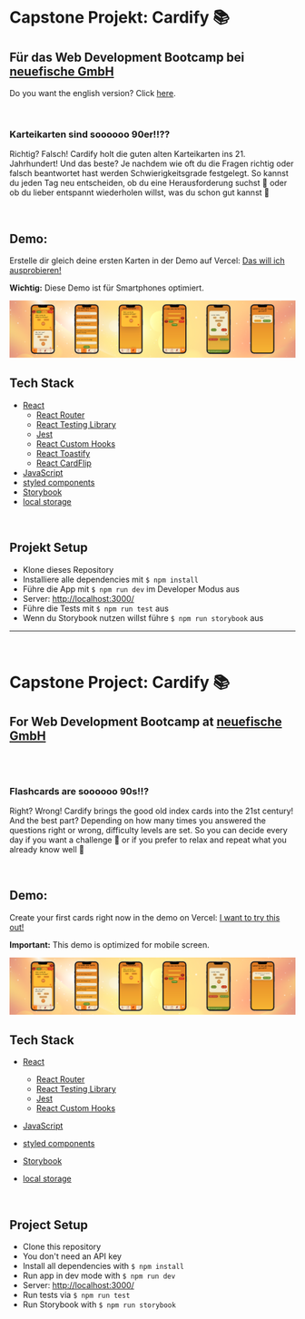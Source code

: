 # Capstone Projekt: Cardify 📚

## Für das Web Development Bootcamp bei [neuefische GmbH](https://www.neuefische.de/weiterbildung/web-development)

Do you want the english version? Click [here](#englishVersion).

<img src="./src/images/Banner.png" alt="" />

### Karteikarten sind soooooo 90er!!??

Richtig? Falsch! Cardify holt die guten alten Karteikarten ins 21. Jahrhundert! Und das beste? Je nachdem wie oft du die Fragen richtig oder falsch beantwortet hast werden Schwierigkeitsgrade festgelegt. So kannst du jeden Tag neu entscheiden, ob du eine Herausforderung suchst 💪 oder ob du lieber entspannt wiederholen willst, was du schon gut kannst 🧘

<br />

## Demo:

Erstelle dir gleich deine ersten Karten in der Demo auf Vercel: [Das will ich ausprobieren!](https://capstone-project-cardify.vercel.app/)

**Wichtig:** Diese Demo ist für Smartphones optimiert.

<img src="./src/images/Banner2.png" />

<br />

## Tech Stack

- [React](https://reactjs.org/)
  - [React Router](https://reactrouter.com/)
  - [React Testing Library](https://testing-library.com/docs/react-testing-library/intro/)
  - [Jest](https://jestjs.io/)
  - [React Custom Hooks](https://reactjs.org/docs/hooks-custom.html)
  - [React Toastify](https://fkhadra.github.io/react-toastify/introduction)
  - [React CardFlip](https://www.npmjs.com/package/react-card-flip)
- [JavaScript](https://developer.mozilla.org/en-US/docs/Web/JavaScript)
- [styled components](https://styled-components.com/)
- [Storybook](https://storybook.js.org/)
- [local storage](https://developer.mozilla.org/en-US/docs/Web/API/Window/localStorage)

<br/>

## Projekt Setup

- Klone dieses Repository
- Installiere alle dependencies mit `$ npm install`
- Führe die App mit `$ npm run dev` im Developer Modus aus
- Server: [http://localhost:3000/](http://localhost:3000/)
- Führe die Tests mit `$ npm run test` aus
- Wenn du Storybook nutzen willst führe `$ npm run storybook` aus

---

<br />

<h1 id="englishVersion"> Capstone Project: Cardify 📚 </h1>

## For Web Development Bootcamp at [neuefische GmbH](https://www.neuefische.de/weiterbildung/web-development)

<br />

<img src="./src/images/Banner.png" alt="" />

### Flashcards are soooooo 90s!!?

Right? Wrong! Cardify brings the good old index cards into the 21st century! And the best part? Depending on how many times you answered the questions right or wrong, difficulty levels are set. So you can decide every day if you want a challenge 💪 or if you prefer to relax and repeat what you already know well 🧘

<br />

## Demo:

Create your first cards right now in the demo on Vercel: [I want to try this out!](https://capstone-project-cardify.vercel.app/)

**Important:** This demo is optimized for mobile screen.

<img src="./src/images/Banner2.png" />

<br />

## Tech Stack

- [React](https://reactjs.org/)

  - [React Router](https://reactrouter.com/)
  - [React Testing Library](https://testing-library.com/docs/react-testing-library/intro/)
  - [Jest](https://jestjs.io/)
  - [React Custom Hooks](https://reactjs.org/docs/hooks-custom.html)

- [JavaScript](https://developer.mozilla.org/en-US/docs/Web/JavaScript)
- [styled components](https://styled-components.com/)
- [Storybook](https://storybook.js.org/)
- [local storage](https://developer.mozilla.org/en-US/docs/Web/API/Window/localStorage)

<br />

## Project Setup

- Clone this repository
- You don't need an API key
- Install all dependencies with `$ npm install`
- Run app in dev mode with `$ npm run dev`
- Server: [http://localhost:3000/](http://localhost:3000/)
- Run tests via `$ npm run test`
- Run Storybook with `$ npm run storybook`
